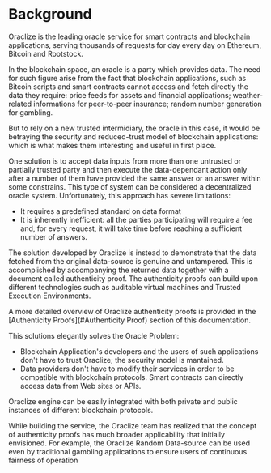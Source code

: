 # Background 

Oraclize is the leading oracle service for smart contracts and blockchain applications, serving thousands of requests for day every day on Ethereum, Bitcoin and Rootstock.

In the blockchain space, an oracle is a party which provides data. The need for such figure arise from the fact that blockchain applications, such as Bitcoin scripts and smart contracts cannot access and fetch directly the data they require: price feeds for assets and financial applications; weather-related informations for peer-to-peer insurance; random number generation for gambling. 

But to rely on a new trusted intermidiary, the oracle in this case, it would be betraying the security and reduced-trust model of blockchain applications: which is what makes them interesting and useful in first place. 

One solution is to accept data inputs from more than one untrusted or partially trusted party and then execute the data-dependant action only after a number of them have provided the same answer or an answer within some constrains. This type of system can be considered a decentralized oracle system. Unfortunately, this approach has severe limitations:

* It requires a predefined standard on data format 
* It is inherently inefficient: all the parties participating will require a fee and, for every request, it will take time before reaching a sufficient number of answers. 

The solution developed by Oraclize is instead to demonstrate that the data fetched from the original data-source is genuine and untampered. This is accomplished by accompanying the returned data together with a document called authenticity proof. The authenticity proofs can build upon different technologies such as auditable virtual machines and Trusted Execution Environments. 

A more detailed overview of Oraclize authenticity proofs is provided in the [Authenticity Proofs](#Authenticity Proof) section of this documentation.

This solutions elegantly solves the Oracle Problem:

* Blockchain Application's developers and the users of such applications don't have to trust Oraclize; the security model is mantained.
* Data providers don't have to modify their services in order to be compatible with blockchain protocols. Smart contracts can directly access data from Web sites or APIs. 

Oraclize engine can be easily integrated with both private and public instances of different blockchain protocols.

While building the service, the Oraclize team has realized that the concept of authenticity proofs has much broader applicability that initially envisioned. For example, the Oraclize Random Data-source can be used even by traditional gambling applications to ensure users of continuous fairness of operation

